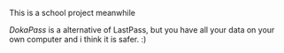 This is a school project meanwhile

*DokaPass* is a alternative of LastPass, but you have all your data on your own computer and i think it is safer. :)